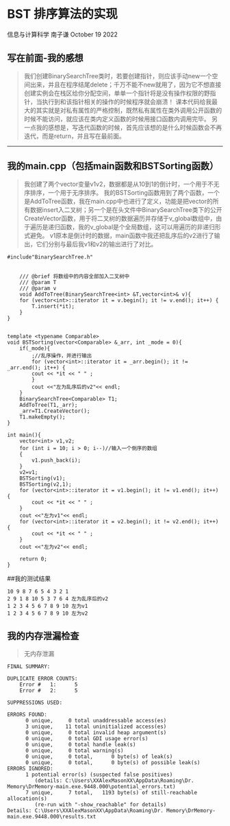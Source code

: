 # BST 排序算法的实现
信息与计算科学 南子谦
October 19 2022

## 写在前面-我的感想
> 我们创建BinarySearchTree类时，若要创建指针，则应该手动new一个空间出来，并且在程序结尾delete；千万不能不new就用了，因为它不想直接创建实例会在栈区给你分配空间，单单一个指针将是没有操作权限的野指针，当执行到和该指针相关的操作的时候程序就会崩溃！
> 课本代码给我最大的其实就是对私有属性的严格控制，既然私有属性在类外调用公开函数的时候不能访问，就应该在类内定义函数的时候用接口函数内调用完毕。
> 另一点我的感想是，写迭代函数的时候，首先应该想的是什么时候函数会不再迭代，而是return，并且写在最前面。

---

## 我的main.cpp（包括main函数和BSTSorting函数）
> 我创建了两个vector变量v1v2，数据都是从10到1的倒计时，一个用于不无序排序，一个用于无序排序。
> 我的BSTSorting函数用到了两个函数，一个是AddToTree函数，我在main.cpp中也进行了定义，功能是把vector的所有数据insert入二叉树；另一个是在头文件中BinarySearchTree类下的公开CreateVector函数，用于将二叉树的数据遍历并存储于v_global数组中，由于遍历是递归函数，我的v_global是个全局数组，这可以用遍历的非递归形式避免。
> v1原本是倒计时的数据，main函数中我还把乱序后的v2进行了输出，它们分别与最后我v1和v2的输出进行了对比。
```
#include"BinarySearchTree.h"


    /// @brief 将数组中的内容全部加入二叉树中
    /// @param T 
    /// @param v 
    void AddToTree(BinarySearchTree<int> &T,vector<int>& v){
    for (vector<int>::iterator it = v.begin(); it != v.end(); it++) {
		T.insert(*it);
	}
}


template <typename Comparable>
void BSTSorting(vector<Comparable> &_arr, int _mode = 0){
    if(_mode){
        ;//乱序操作，并进行输出
        for (vector<int>::iterator it = _arr.begin(); it != _arr.end(); it++) {
		cout << *it << " " ;
        }
        cout <<"左为乱序后的v2"<< endl;
    }
    BinarySearchTree<Comparable> T1;
    AddToTree(T1,_arr);
    _arr=T1.CreateVector();
    T1.makeEmpty();
}

int main(){
    vector<int> v1,v2;
    for (int i = 10; i > 0; i--)//输入一个倒序的数组
	{
		v1.push_back(i);
	}
    v2=v1;
    BSTSorting(v1);
    BSTSorting(v2,1);
    for (vector<int>::iterator it = v1.begin(); it != v1.end(); it++) {
		cout << *it << " " ;
	}
    cout <<"左为v1"<< endl;
    for (vector<int>::iterator it = v2.begin(); it != v2.end(); it++) {
		cout << *it << " " ;
	}
    cout <<"左为v2"<< endl;
    
    return 0;
}
```

##我的测试结果
```
10 9 8 7 6 5 4 3 2 1
2 9 1 8 10 5 3 7 6 4 左为乱序后的v2
1 2 3 4 5 6 7 8 9 10 左为v1
1 2 3 4 5 6 7 8 9 10 左为v2
```

## 我的内存泄漏检查
> 无内存泄漏
```
FINAL SUMMARY:

DUPLICATE ERROR COUNTS:
	Error #   1:      5
	Error #   2:      5

SUPPRESSIONS USED:

ERRORS FOUND:
      0 unique,     0 total unaddressable access(es)
      3 unique,    11 total uninitialized access(es)
      0 unique,     0 total invalid heap argument(s)
      0 unique,     0 total GDI usage error(s)
      0 unique,     0 total handle leak(s)
      0 unique,     0 total warning(s)
      0 unique,     0 total,      0 byte(s) of leak(s)
      0 unique,     0 total,      0 byte(s) of possible leak(s)
ERRORS IGNORED:
      1 potential error(s) (suspected false positives)
         (details: C:\Users\XXAlexMasonXX\AppData\Roaming\Dr. Memory\DrMemory-main.exe.9448.000\potential_errors.txt)
      7 unique,     7 total,   1193 byte(s) of still-reachable allocation(s)
         (re-run with "-show_reachable" for details)
Details: C:\Users\XXAlexMasonXX\AppData\Roaming\Dr. Memory\DrMemory-main.exe.9448.000\results.txt
```